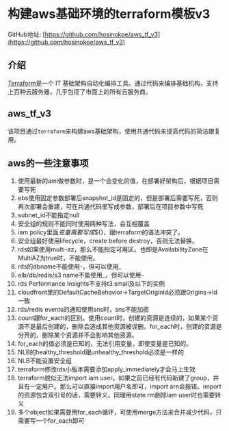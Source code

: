 # 构建aws基础环境的terraform模板v3
GitHub地址: [https://github.com/hosinokoe/aws_tf_v3](https://github.com/hosinokoe/aws_tf_v3)

## 介绍
[Terraform](https://www.terraform.io/)是一个 IT 基础架构自动化编排工具。通过代码来编排基础机构，支持上百种云服务器，几乎包揽了市面上的所有云服务商。

## aws_tf_v3
该项目通过`terraform`来构建aws基础架构，使用共通代码来提高代码的简洁跟复用。

## aws的一些注意事项
1. 使用最新的ami做参数时，是一个会变化的值，在部署好架构后，根据项目需要写死
2. ebs使用固定参数部署后snapshot_id是固定的，但是部署后需要写死，否则再次部署会重建，可在共通代码里写成参数，部署后在项目参数中写死
3. subnet_id不能指定null
4. 安全组的规则不能同时使用两种写法，会互相覆盖
5. iam policy里面${}变量需要写成$${}，跟terraform的语法冲突了。
6. 安全组最好使用lifecycle，create before destroy，否则无法替换。
7. rds如果使用multi-az，那么不能指定可用区。也即是AvailabilityZone在MultiAZ为true时，不能使用。
8. rds的dbname不能使用-，但可以使用_
9. elb/db/redis/s3 name不能使用_，但可以使用-
10. rds Performance Insights不支持t3.small及以下的实例
11. cloudfront里的DefaultCacheBehavior->TargetOriginId必须跟Origins->Id一致
12. rds/redis events的通知使用sns时，sns不能加密
13. count跟for_each的区别。使用count时，创建的资源是连续的，如果某个资源不是最后创建的，删除会造成其他资源被误删。for_each时，创建的资源是分开的，删除某个资源并不会影响其他资源。
14. for_each的值必须是已知的，无法引用变量，即使变量是已知的。
15. NLB的healthy_threshold跟unhealthy_threshold必须是一样的
16. NLB不能设置安全组
17. terraform修改rds小版本需要添加apply_immediately才会马上生效
18. terraform貌似无法import iam user。如果之前已经有代码新建了group，并且有一定用户。那么可以直接import用户名即可，import arn会报错。import的资源包含双引号的话，需要转义。同理用state rm删除iam user时也需要转义
19. 多个object如果需要用for_each循环，可使用merge方法来合并减少代码，只需要写一个for_each即可